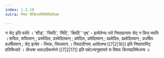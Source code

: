 ```yaml
---
index: 1.2.19
sutra: निष्ठा शीङ्स्विदिमिदिक्ष्विदिधृषः

---
```

न सेट् इति वर्तते । 'शीङ्', 'स्विदि', 'मिदि', 'क्ष्विदि' 'धृष्' - इत्येतेभ्यः परो निष्ठाप्रत्ययः सेट् न कित् भवति । शयितः, शयित्वान् ; प्रस्वेदितः, प्रस्वेदितवान् ; प्रमेदितः, प्रमेदितवान्  ; प्रक्ष्वेदितः, प्रक्ष्वेदितवान् ; प्रधर्षितः प्रधर्षितवान् ; सेट् इत्येव - स्विन्नः, स्विन्नवान् । स्विदादीनाम् _आदितश्च_ [[7|2|16]] इति निष्ठायामिट् प्रतिषिध्यते । _विभाषा भावाऽदिकर्मणोः_ [[7|2|17]] इति पक्षेऽभ्यनुज्ञायते स विषयः कित्त्वप्रतिषेधस्य ॥